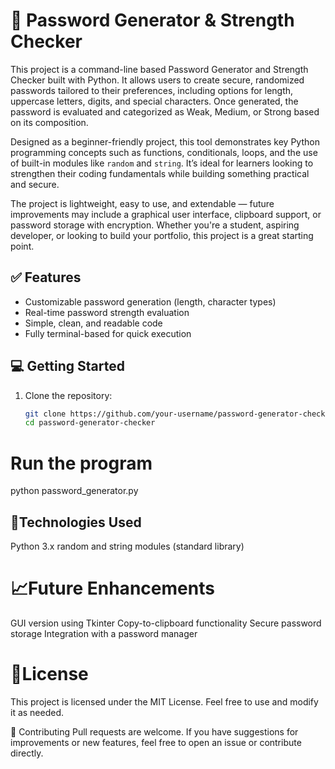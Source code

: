 # 🔐 Password Generator & Strength Checker

This project is a command-line based Password Generator and Strength Checker built with Python. It allows users to create secure, randomized passwords tailored to their preferences, including options for length, uppercase letters, digits, and special characters. Once generated, the password is evaluated and categorized as Weak, Medium, or Strong based on its composition.

Designed as a beginner-friendly project, this tool demonstrates key Python programming concepts such as functions, conditionals, loops, and the use of built-in modules like `random` and `string`. It’s ideal for learners looking to strengthen their coding fundamentals while building something practical and secure.

The project is lightweight, easy to use, and extendable — future improvements may include a graphical user interface, clipboard support, or password storage with encryption. Whether you're a student, aspiring developer, or looking to build your portfolio, this project is a great starting point.

## ✅ Features
- Customizable password generation (length, character types)
- Real-time password strength evaluation
- Simple, clean, and readable code
- Fully terminal-based for quick execution

## 💻 Getting Started
1. Clone the repository:
   ```bash
   git clone https://github.com/your-username/password-generator-checker.git
   cd password-generator-checker
# Run the program
python password_generator.py

## 📂Technologies Used
Python 3.x
random and string modules (standard library)

# 📈Future Enhancements
GUI version using Tkinter
Copy-to-clipboard functionality
Secure password storage
Integration with a password manager

# 📝License
This project is licensed under the MIT License. Feel free to use and modify it as needed.

🤝 Contributing
Pull requests are welcome. If you have suggestions for improvements or new features, feel free to open an issue or contribute directly.




